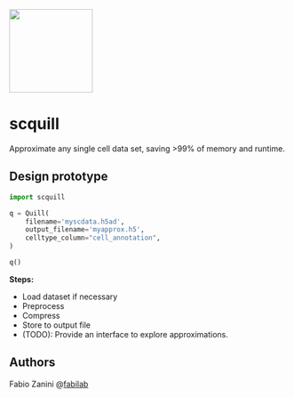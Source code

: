<img src="https://raw.githubusercontent.com/fabilab/scquill/main/logo.svg" width="150" height="150">

# scquill
Approximate any single cell data set, saving >99% of memory and runtime.


## Design prototype
```python
import scquill

q = Quill(
    filename='myscdata.h5ad',
    output_filename='myapprox.h5',
    celltype_column="cell_annotation",
)

q()
```

**Steps:**
- Load dataset if necessary
- Preprocess
- Compress
- Store to output file
- (TODO): Provide an interface to explore approximations.

## Authors
Fabio Zanini @[fabilab](https://fabilab.org)
